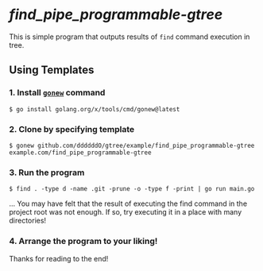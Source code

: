 # *find_pipe_programmable-gtree*

This is simple program that outputs results of `find` command execution in tree.

## Using Templates

### 1. Install [`gonew`](https://pkg.go.dev/golang.org/x/tools/cmd/gonew) command

```console
$ go install golang.org/x/tools/cmd/gonew@latest
```

### 2. Clone by specifying template

```console
$ gonew github.com/ddddddO/gtree/example/find_pipe_programmable-gtree example.com/find_pipe_programmable-gtree
```

### 3. Run the program

```console
$ find . -type d -name .git -prune -o -type f -print | go run main.go
```

... You may have felt that the result of executing the find command in the project root was not enough. If so, try executing it in a place with many directories!

### 4. Arrange the program to your liking!

Thanks for reading to the end!
